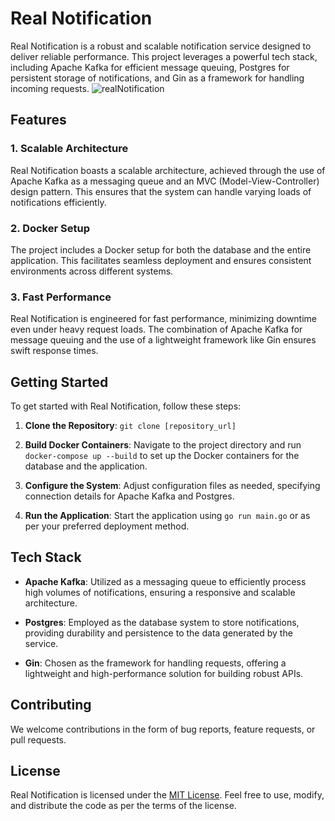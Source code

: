 # Real Notification

Real Notification is a robust and scalable notification service designed to deliver reliable performance. This project leverages a powerful tech stack, including Apache Kafka for efficient message queuing, Postgres for persistent storage of notifications, and Gin as a framework for handling incoming requests.
![realNotification](https://github.com/SanjaySinghRajpoot/realNotification/assets/67458417/ae540187-db45-4a6a-ab44-2b7f7f769327)

## Features

### 1. Scalable Architecture

Real Notification boasts a scalable architecture, achieved through the use of Apache Kafka as a messaging queue and an MVC (Model-View-Controller) design pattern. This ensures that the system can handle varying loads of notifications efficiently.

### 2. Docker Setup

The project includes a Docker setup for both the database and the entire application. This facilitates seamless deployment and ensures consistent environments across different systems.

### 3. Fast Performance

Real Notification is engineered for fast performance, minimizing downtime even under heavy request loads. The combination of Apache Kafka for message queuing and the use of a lightweight framework like Gin ensures swift response times.

## Getting Started

To get started with Real Notification, follow these steps:

1. **Clone the Repository**: `git clone [repository_url]`

2. **Build Docker Containers**: Navigate to the project directory and run `docker-compose up --build` to set up the Docker containers for the database and the application.

3. **Configure the System**: Adjust configuration files as needed, specifying connection details for Apache Kafka and Postgres.

4. **Run the Application**: Start the application using `go run main.go` or as per your preferred deployment method.


## Tech Stack

- **Apache Kafka**: Utilized as a messaging queue to efficiently process high volumes of notifications, ensuring a responsive and scalable architecture.

- **Postgres**: Employed as the database system to store notifications, providing durability and persistence to the data generated by the service.

- **Gin**: Chosen as the framework for handling requests, offering a lightweight and high-performance solution for building robust APIs.

## Contributing

We welcome contributions in the form of bug reports, feature requests, or pull requests.

## License

Real Notification is licensed under the [MIT License](LICENSE). Feel free to use, modify, and distribute the code as per the terms of the license.

